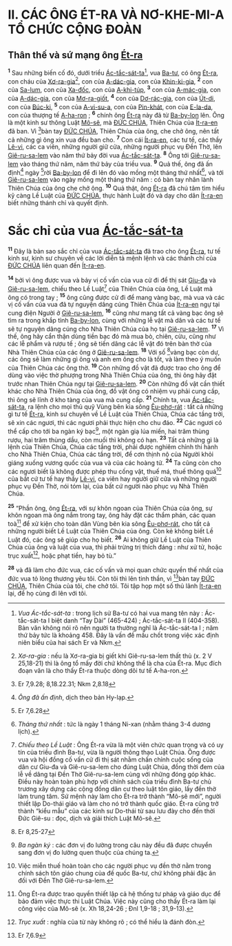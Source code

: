 # II. CÁC ÔNG ÉT-RA VÀ NƠ-KHE-MI-A TỔ CHỨC CỘNG ĐOÀN

## Thân thế và sứ mạng ông [Ét-ra]()
<sup><b>1</b></sup> Sau những biến cố đó, dưới triều [Ác-tắc-sát-ta]()[^1-268bfbd4-c4b7-4e7f-900c-f2efb2f71a5e], vua [Ba-tư](), có ông [Ét-ra](), con cháu của [Xơ-ra-gia]()[^2-268bfbd4-c4b7-4e7f-900c-f2efb2f71a5e], con của [A-dác-gia](), con của [Khin-ki-gia](), <sup><b>2</b></sup> con của [Sa-lum](), con của [Xa-đốc](), con của [A-khi-túp](), <sup><b>3</b></sup> con của [A-mác-gia](), con của [A-dác-gia](), con của [Mơ-ra-giốt](), <sup><b>4</b></sup> con của [Dơ-rác-gia](), con của [Út-di](), con của [Búc-ki](), <sup><b>5</b></sup> con của [A-vi-su-a](), con của [Pin-khát](), con của [E-la-da](), con của thượng tế [A-ha-ron]() ; <sup><b>6</b></sup> chính ông [Ét-ra]() này đã từ [Ba-by-lon]() lên. Ông là một kinh sư thông Luật [Mô-sê](), mà [ĐỨC CHÚA](), Thiên Chúa của [Ít-ra-en]() đã ban. Vì [^1@-268bfbd4-c4b7-4e7f-900c-f2efb2f71a5e]bàn tay [ĐỨC CHÚA](), Thiên Chúa của ông, che chở ông, nên tất cả những gì ông xin vua đều ban cho. <sup><b>7</b></sup> Con cái [Ít-ra-en](), các tư tế, các thầy [Lê-vi](), các ca viên, những người giữ cửa, những người phục vụ Đền Thờ, lên [Giê-ru-sa-lem]() vào năm thứ bảy đời vua [Ác-tắc-sát-ta](). <sup><b>8</b></sup> Ông tới [Giê-ru-sa-lem]() vào tháng thứ năm, năm thứ bảy của triều vua. <sup><b>9</b></sup> Quả thế, ông đã ấn định[^3-268bfbd4-c4b7-4e7f-900c-f2efb2f71a5e] ngày [^2@-268bfbd4-c4b7-4e7f-900c-f2efb2f71a5e]rời [Ba-by-lon]() để đi lên đó vào mồng một tháng thứ nhất[^4-268bfbd4-c4b7-4e7f-900c-f2efb2f71a5e], và tới [Giê-ru-sa-lem]() vào ngày mồng một tháng thứ năm : có bàn tay nhân lành Thiên Chúa của ông che chở ông. <sup><b>10</b></sup> Quả thật, ông [Ét-ra]() đã chú tâm tìm hiểu kỹ càng Lề Luật của [ĐỨC CHÚA](), thực hành Luật đó và dạy cho dân [Ít-ra-en]() biết những thánh chỉ và quyết định.


# Sắc chỉ của vua [Ác-tắc-sát-ta]()
<sup><b>11</b></sup> Đây là bản sao sắc chỉ của vua [Ác-tắc-sát-ta]() đã trao cho ông [Ét-ra](), tư tế kinh sư, kinh sư chuyên về các lời diễn tả mệnh lệnh và các thánh chỉ của [ĐỨC CHÚA]() liên quan đến [Ít-ra-en]().

<sup><b>14</b></sup> bởi vì ông được vua và bảy vị cố vấn của vua cử đi để thị sát [Giu-đa]() và [Giê-ru-sa-lem](), chiếu theo Lề Luật[^6-268bfbd4-c4b7-4e7f-900c-f2efb2f71a5e] của Thiên Chúa của ông, Lề Luật mà ông có trong tay ; <sup><b>15</b></sup> ông cũng được cử đi để mang vàng bạc, mà vua và các vị cố vấn của vua đã tự nguyện dâng cúng Thiên Chúa của [Ít-ra-en]() ngự tại cung điện Người ở [Giê-ru-sa-lem](), <sup><b>16</b></sup> cũng như mang tất cả vàng bạc ông sẽ tìm ra trong khắp tỉnh [Ba-by-lon](), cùng với những lễ vật mà dân và các tư tế sẽ tự nguyện dâng cúng cho Nhà Thiên Chúa của họ tại [Giê-ru-sa-lem](). <sup><b>17</b></sup> Vì thế, ông hãy cẩn thận dùng tiền bạc đó mà mua bò, chiên, cừu, cũng như các lễ phẩm và rượu tế ; ông sẽ tiến dâng các lễ vật đó trên bàn thờ của Nhà Thiên Chúa của các ông ở [Giê-ru-sa-lem](). <sup><b>18</b></sup> Với số [^3@-268bfbd4-c4b7-4e7f-900c-f2efb2f71a5e]vàng bạc còn dư, các ông sẽ làm những gì ông và anh em ông cho là tốt, và làm theo ý muốn của Thiên Chúa các ông thờ. <sup><b>19</b></sup> Còn những đồ vật đã được trao cho ông để dùng vào việc thờ phượng trong Nhà Thiên Chúa của ông, thì ông hãy đặt trước nhan Thiên Chúa ngự tại [Giê-ru-sa-lem](). <sup><b>20</b></sup> Còn những đồ vật cần thiết khác cho Nhà Thiên Chúa của ông, đồ vật ông có nhiệm vụ phải cung cấp, thì ông sẽ lĩnh ở kho tàng của vua mà cung cấp. <sup><b>21</b></sup> Chính ta, vua [Ác-tắc-sát-ta](), ra lệnh cho mọi thủ quỹ Vùng bên kia sông [Êu-phơ-rát]() : tất cả những gì tư tế [Ét-ra](), kinh sư chuyên về Lề Luật của Thiên Chúa, Chúa các tầng trời, sẽ xin các ngươi, thì các ngươi phải thực hiện cho chu đáo. <sup><b>22</b></sup> Các ngươi có thể cấp cho tới ba ngàn ký bạc[^7-268bfbd4-c4b7-4e7f-900c-f2efb2f71a5e], một ngàn giạ lúa miến, hai trăm thùng rượu, hai trăm thùng dầu, còn muối thì không có hạn. <sup><b>23</b></sup> Tất cả những gì là lệnh của Thiên Chúa, Chúa các tầng trời, phải được nghiêm chỉnh thi hành cho Nhà Thiên Chúa, Chúa các tầng trời, để cơn thịnh nộ của Người khỏi giáng xuống vương quốc của vua và của các hoàng tử. <sup><b>24</b></sup> Ta cũng còn cho các ngươi biết là không được phép thu cống vật, thuế má, thuế thông quá[^8-268bfbd4-c4b7-4e7f-900c-f2efb2f71a5e] của bất cứ tư tế hay thầy [Lê-vi](), ca viên hay người giữ cửa và những người phục vụ Đền Thờ, nói tóm lại, của bất cứ người nào phục vụ Nhà Thiên Chúa.

<sup><b>25</b></sup> “Phần ông, ông [Ét-ra](), với sự khôn ngoan của Thiên Chúa của ông, sự khôn ngoan mà ông nắm trong tay, ông hãy đặt các thẩm phán, các quan toà[^9-268bfbd4-c4b7-4e7f-900c-f2efb2f71a5e] để xử kiện cho toàn dân Vùng bên kia sông [Êu-phơ-rát](), cho tất cả những người biết Lề Luật của Thiên Chúa của ông. Còn kẻ không biết Lề Luật đó, các ông sẽ giúp cho họ biết. <sup><b>26</b></sup> Ai không giữ Lề Luật của Thiên Chúa của ông và luật của vua, thì phải trừng trị thích đáng : như xử tử, hoặc trục xuất[^10-268bfbd4-c4b7-4e7f-900c-f2efb2f71a5e], hoặc phạt tiền, hay bỏ tù.”

<sup><b>28</b></sup> và đã làm cho đức vua, các cố vấn và mọi quan chức quyền thế nhất của đức vua tỏ lòng thương yêu tôi. Còn tôi thì lên tinh thần, vì [^4@-268bfbd4-c4b7-4e7f-900c-f2efb2f71a5e]bàn tay [ĐỨC CHÚA](), Thiên Chúa của tôi, che chở tôi. Tôi tập họp một số thủ lãnh [Ít-ra-en]() lại, để họ cùng đi lên với tôi.

[^1-268bfbd4-c4b7-4e7f-900c-f2efb2f71a5e]: *Vua Ác-tắc-sát-ta* : trong lịch sử Ba-tư có hai vua mang tên này : Ác-tắc-sát-ta I biệt danh “Tay Dài” (465-424) ; Ác-tắc-sát-ta II (404-358). Bản văn không nói rõ nên người ta thường nghĩ là Ác-tắc-sát-ta I ; năm thứ bảy tức là khoảng 458. Đây là vấn đề mấu chốt trong việc xác định niên biểu của hai sách Er và Nkm.
[^2-268bfbd4-c4b7-4e7f-900c-f2efb2f71a5e]: *Xơ-ra-gia* : nếu là Xơ-ra-gia bị giết khi Giê-ru-sa-lem thất thủ (x. 2 V 25,18-21) thì là ông tổ mấy đời chứ không thể là cha của Ét-ra. Mục đích đoạn văn là cho thấy Ét-ra thuộc dòng dõi tư tế A-ha-ron.
[^3-268bfbd4-c4b7-4e7f-900c-f2efb2f71a5e]: *Ông đã ấn định*, dịch theo bản Hy-lạp.
[^4-268bfbd4-c4b7-4e7f-900c-f2efb2f71a5e]: *Tháng thứ nhất* : tức là ngày 1 tháng Ni-xan (nhằm tháng 3-4 dương lịch).
[^6-268bfbd4-c4b7-4e7f-900c-f2efb2f71a5e]: *Chiếu theo Lề Luật* : Ông Ét-ra vừa là một viên chức quan trọng và có uy tín của triều đình Ba-tư, vừa là người thông thạo Luật Chúa. Ông được vua và hội đồng cố vấn cử đi thị sát nhằm chấn chỉnh cuộc sống của dân cư Giu-đa và Giê-ru-sa-lem cho đúng Luật Chúa, đồng thời đem của lễ về dâng tại Đền Thờ Giê-ru-sa-lem cùng với những đóng góp khác. Điều này hoàn toàn phù hợp với chính sách của triều đình Ba-tư chủ trương xây dựng các cộng đồng dân cư theo luật tôn giáo, lấy đền thờ làm trung tâm. Sứ mệnh này làm cho Ét-ra trở thành “Mô-sê mới”, người thiết lập Do-thái giáo và làm cho nó trở thành quốc giáo. Ét-ra cũng trở thành “kiểu mẫu” của các kinh sư Do-thái từ sau lưu đày cho đến thời Đức Giê-su : đọc, dịch và giải thích Luật Mô-sê.
[^7-268bfbd4-c4b7-4e7f-900c-f2efb2f71a5e]: *Ba ngàn ký* : các đơn vị đo lường trong câu này đều đã được chuyển sang đơn vị đo lường quen thuộc của chúng ta.
[^8-268bfbd4-c4b7-4e7f-900c-f2efb2f71a5e]: Việc miễn thuế hoàn toàn cho các người phục vụ đền thờ nằm trong chính sách tôn giáo chung của đế quốc Ba-tư, chứ không phải đặc ân đối với Đền Thờ Giê-ru-sa-lem.
[^9-268bfbd4-c4b7-4e7f-900c-f2efb2f71a5e]: Ông Ét-ra được trao quyền thiết lập cả hệ thống tư pháp và giáo dục để bảo đảm việc thực thi Luật Chúa. Việc này cũng cho thấy Ét-ra làm lại công việc của Mô-sê (x. Xh 18,24-26 ; Đnl 1,9-18 ; 31,9-13).
[^10-268bfbd4-c4b7-4e7f-900c-f2efb2f71a5e]: *Trục xuất* : nghĩa của từ này không rõ ; có thể hiểu là đánh đòn.
[^1@-268bfbd4-c4b7-4e7f-900c-f2efb2f71a5e]: Er 7,9.28; 8,18.22.31; Nkm 2,8.18
[^2@-268bfbd4-c4b7-4e7f-900c-f2efb2f71a5e]: Er 7,6.28
[^3@-268bfbd4-c4b7-4e7f-900c-f2efb2f71a5e]: Er 8,25-27
[^4@-268bfbd4-c4b7-4e7f-900c-f2efb2f71a5e]: Er 7,6.9